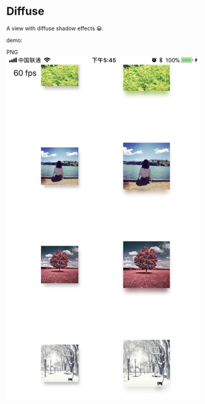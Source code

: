 # Diffuse
A view with diffuse shadow effects 😀.

demo:

PNG                
![](./demo1.png)

<picture class="picture">
  <source type="image/webp" srcset="demo.webp">
</picture>

 


